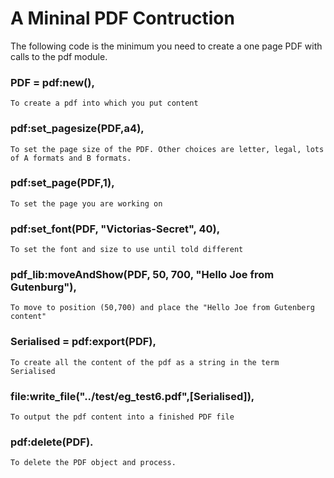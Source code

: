 A Mininal PDF Contruction
=========================

The following code is the minimum you need to create a one page PDF
with calls to the pdf module.

###   PDF = pdf:new(),

    To create a pdf into which you put content

###    pdf:set_pagesize(PDF,a4),

    To set the page size of the PDF. Other choices are letter, legal, lots of A formats and B formats.

###    pdf:set_page(PDF,1),

    To set the page you are working on


###   pdf:set_font(PDF, "Victorias-Secret", 40),

    To set the font and size to use until told different

###    pdf_lib:moveAndShow(PDF, 50, 700, "Hello Joe from Gutenburg"),

    To move to position (50,700) and place the "Hello Joe from Gutenberg content"

###    Serialised = pdf:export(PDF),

    To create all the content of the pdf as a string in the term Serialised


###    file:write_file("../test/eg_test6.pdf",[Serialised]),

    To output the pdf content into a finished PDF file


###    pdf:delete(PDF).

    To delete the PDF object and process.